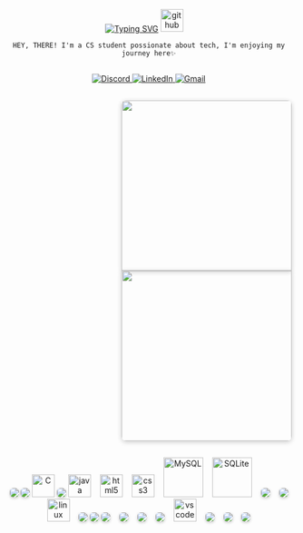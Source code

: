 <!-- Typing Animation -->


<!-- Typing Animation -->
<div align="center">

[![Typing SVG](https://readme-typing-svg.herokuapp.com?font=Fira+Code&pause=1000&color=8A2BE2&width=300&lines=Hi+There!+--->;Welcome+to+my+GitHub)](https://git.io/typing-svg)
  <img src="https://skillicons.dev/icons?i=github" height="40" alt="github logo"  />
  <img width="12" />

</div>
<div align="center">
  
`HEY, THERE! I'm a CS student possionate about tech, I'm enjoying my journey here✨`
</div>
<h2 align="center"><i></i></h2>
<div align="center">
  <!-- Instagram
  <a href="https://www.instagram.com/username" target="_blank" rel="noopener noreferrer">
    <img src="https://img.shields.io/badge/Instagram-E4405F?style=for-the-badge&logo=instagram&logoColor=white" alt="Instagram">
  </a> -->

  <!-- Discord -->
  <a href="https://discordapp.com/users/yourid" target="_blank" rel="noopener noreferrer">
    <img src="https://img.shields.io/badge/Discord-5865F2?style=for-the-badge&logo=discord&logoColor=white" alt="Discord">
  </a>

  <!-- LinkedIn -->
  <a href="https://www.linkedin.com/in/profile" target="_blank" rel="noopener noreferrer">
    <img src="https://img.shields.io/badge/LinkedIn-0A66C2?style=for-the-badge&logo=linkedin&logoColor=white" alt="LinkedIn">
  </a>

  <!-- Gmail -->
  <a href="mailto:your@gmail.com" target="_blank" rel="noopener noreferrer">
    <img src="https://img.shields.io/badge/Gmail-EA4335?style=for-the-badge&logo=gmail&logoColor=white" alt="Gmail">
  </a>
</div>

<h2 align="center"><i></i></h2>

<div align="center" style="display: flex; flex-direction: column; align-items: flex-end; margin: 0; padding: 0; line-height: 0;">
<!-- Top Image -->
<img src="https://github.com/user-attachments/assets/2a172b8b-f388-43d9-93aa-1b9161cbecfa" 
     style="width: 300px; margin: 0; padding: 0; display: block; border-radius: 8px 8px 0 0; box-shadow: 0 2px 8px rgba(0,0,0,0.2);">
<!-- Bottom Image -->  
<img src="https://github.com/user-attachments/assets/8754b58c-e16b-4adc-96ab-c237e8189e64"
     style="width: 300px; margin: 0; padding: 0; display: block; border-radius: 0 0 8px 8px; box-shadow: 0 2px 8px rgba(0,0,0,0.2);">
</div>

<h2 align="center"><i></i></h2>
<div align="center">
<!-- Programming Languages -->
<img src="https://img.shields.io/badge/-Python-3776AB?style=for-the-badge&logo=python&logoColor=white&logoWidth=35&labelColor=306998&color=FFD43B" style="box-shadow: 0 2px 5px rgba(0,0,0,0.2); border-radius: 6px;">
<img src="https://img.shields.io/badge/-Django-092E20?style=for-the-badge&logo=django&logoColor=white&logoWidth=26&labelColor=0C4B33&color=white" style="box-shadow: 0 2px 5px rgba(0,0,0,0.2); border-radius: 6px;">
<img src="https://cdn.jsdelivr.net/gh/devicons/devicon/icons/c/c-original.svg" width="40" title="C" alt="C"/> 
<img src="https://img.shields.io/badge/-Assembly-6E4C13?style=for-the-badge&logo=assemblyscript&logoColor=white&logoWidth=26" style="box-shadow: 0 2px 5px rgba(0,0,0,0.2); border-radius: 6px;">
<img src="https://skillicons.dev/icons?i=java" height="40" alt="java logo"/>
<img width="8"/>

<!-- Web Technologies -->
<img src="https://cdn.jsdelivr.net/gh/devicons/devicon/icons/html5/html5-original.svg" height="40" alt="html5 logo"/>
<img width="8"/>
<img src="https://cdn.jsdelivr.net/gh/devicons/devicon/icons/css3/css3-original.svg" height="40" alt="css3 logo"/>
<img width="8"/>

<!-- Databases -->
<img src="https://cdn.jsdelivr.net/gh/devicons/devicon/icons/mysql/mysql-original-wordmark.svg" width="70" title="MySQL" alt="MySQL"/>
<img width="8"/>
<img src="https://cdn.jsdelivr.net/gh/devicons/devicon/icons/sqlite/sqlite-original-wordmark.svg" width="70" title="SQLite" alt="SQLite"/>
<img width="8"/>

<!-- OS -->
<img src="https://img.shields.io/badge/-Windows-0078D6?style=for-the-badge&logo=windows&logoColor=white&logoWidth=26" style="box-shadow: 0 2px 5px rgba(0,0,0,0.2); border-radius: 6px;">
<img width="8"/>
<img src="https://img.shields.io/badge/-Kali_Linux-557C94?style=for-the-badge&logo=kalilinux&logoColor=white&logoWidth=26" style="box-shadow: 0 2px 5px rgba(0,0,0,0.2); border-radius: 6px;">
<img src="https://img.shields.io/badge/Linux-FCC624?logo=linux&logoColor=black&style=for-the-badge" height="40" alt="linux logo"/>
<img width="8"/>
<img src="https://img.shields.io/badge/-Ubuntu-E95420?style=for-the-badge&logo=ubuntu&logoColor=white&logoWidth=26" style="box-shadow: 0 2px 5px rgba(0,0,0,0.2); border-radius: 6px;">
<img src="https://img.shields.io/badge/-Parrot_Security-000000?style=for-the-badge&logo=parrotsecurity&logoColor=white&logoWidth=26" style="box-shadow: 0 2px 5px rgba(0,0,0,0.2); border-radius: 6px;">

<!-- Tools -->
<img src="https://img.shields.io/badge/-Git-F05032?style=for-the-badge&logo=git&logoColor=white&logoWidth=26" style="box-shadow: 0 2px 5px rgba(0,0,0,0.2); border-radius: 6px;">
<img width="8"/>
<img src="https://img.shields.io/badge/-GitHub-181717?style=for-the-badge&logo=github&logoColor=white&logoWidth=26" style="box-shadow: 0 2px 5px rgba(0,0,0,0.2); border-radius: 6px;">
<img width="8"/>
<img src="https://img.shields.io/badge/-MonkeyType-000000?style=for-the-badge&logo=monkeytype&logoColor=white&logoWidth=26" style="box-shadow: 0 2px 5px rgba(0,0,0,0.2); border-radius: 6px;">
<img width="8"/>
<img src="https://img.shields.io/badge/-Postman-FF6C37?style=for-the-badge&logo=postman&logoColor=white&logoWidth=26" style="box-shadow: 0 2px 5px rgba(0,0,0,0.2); border-radius: 6px;">
<img width="8"/>

<!-- IDEs -->
<img src="https://skillicons.dev/icons?i=vscode" height="40" alt="vscode logo"/>
<img width="8"/>
<img src="https://img.shields.io/badge/-Code::Blocks-26963C?style=for-the-badge&logo=codeblocks&logoColor=white&logoWidth=26" style="box-shadow: 0 2px 5px rgba(0,0,0,0.2); border-radius: 6px;">
<img width="8"/>
<img src="https://img.shields.io/badge/-PyCharm-000000?style=for-the-badge&logo=pycharm&logoColor=white&logoWidth=26" style="box-shadow: 0 2px 5px rgba(0,0,0,0.2); border-radius: 6px;">
<img width="8"/>
<img src="https://img.shields.io/badge/-IntelliJ_IDEA-000000?style=for-the-badge&logo=intellijidea&logoColor=white&logoWidth=26" style="box-shadow: 0 2px 5px rgba(0,0,0,0.2); border-radius: 6px;">
</div>
